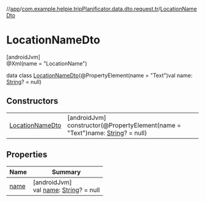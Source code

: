 //[app](../../../index.md)/[com.example.helpie.tripPlanificator.data.dto.request.tr](../index.md)/[LocationNameDto](index.md)

# LocationNameDto

[androidJvm]\
@Xml(name = &quot;LocationName&quot;)

data class [LocationNameDto](index.md)(@PropertyElement(name = &quot;Text&quot;)val name: [String](https://kotlinlang.org/api/latest/jvm/stdlib/kotlin/-string/index.html)? = null)

## Constructors

| | |
|---|---|
| [LocationNameDto](-location-name-dto.md) | [androidJvm]<br>constructor(@PropertyElement(name = &quot;Text&quot;)name: [String](https://kotlinlang.org/api/latest/jvm/stdlib/kotlin/-string/index.html)? = null) |

## Properties

| Name | Summary |
|---|---|
| [name](name.md) | [androidJvm]<br>val [name](name.md): [String](https://kotlinlang.org/api/latest/jvm/stdlib/kotlin/-string/index.html)? = null |
